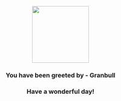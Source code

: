 <p align="center">
    <img src="https://raw.githubusercontent.com/PokeAPI/sprites/master/sprites/pokemon/210.png" width="150" height="150">
</p>
<h3 align="center">You have been greeted by - <b>Granbull</b></h3>
<h3 align="center">Have a wonderful day!</h3>
